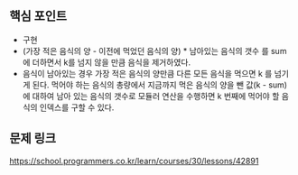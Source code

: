 ## 핵심 포인트

- 구현
- (가장 적은 음식의 양 - 이전에 먹었던 음식의 양) * 남아있는 음식의 갯수 를 sum에 더하면서 k를 넘지 않을 만큼 음식을 제거하였다.
- 음식이 남아있는 경우 가장 적은 음식의 양만큼 다른 모든 음식을 먹으면 k 를 넘기게 된다. 먹어야 하는 음식의 총량에서 지금까지 먹은 음식의 양을 뺀 값(k - sum)에 대하여 남아 있는 음식의 갯수로 모듈러 연산을 수행하면 k 번째에 먹어야 할 음식의 인덱스를 구할 수 있다.

## 문제 링크

https://school.programmers.co.kr/learn/courses/30/lessons/42891
